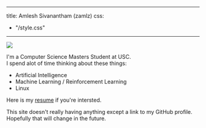 
---
title: Amlesh Sivanantham (zamlz)
css:
  - "/style.css"
---

<img class="profile" src="/profile.jpg"/>

<!--
<div style="color:#ba8baf;font-size:0.8em" align="center">
<i>"Simplicity is the final achievement. After one has played quantity of notes
and more notes, it is simplicity that emerges as the crowning reward of art."
- Frédéric Chopin</i>
</div>
-->

I'm a Computer Science Masters Student at USC.<br>
I spend alot of time thinking about these things:

+ Artificial Intelligence
+ Machine Learning / Reinforcement Learning
+ Linux

Here is my [resume](./resume_amlesh_sivanantham.pdf) if you're intersted.

This site doesn't really having anything except a link to my GitHub profile.
Hopefully that will change in the future.
